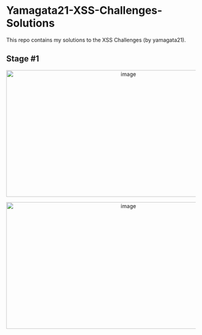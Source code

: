 # Yamagata21-XSS-Challenges-Solutions
This repo contains my solutions to the XSS Challenges (by yamagata21).

## Stage #1

<p align="center">
<img width="634" height="337" alt="image" src="https://github.com/user-attachments/assets/1abe0971-b793-4c13-bdb5-7f48e4506be4" />
</p>

<p align="center">
<img width="634" height="337" alt="image" src="https://github.com/user-attachments/assets/0604ada7-f9f6-4fd6-a8bb-7dd6612d5ab0" />
</p>
